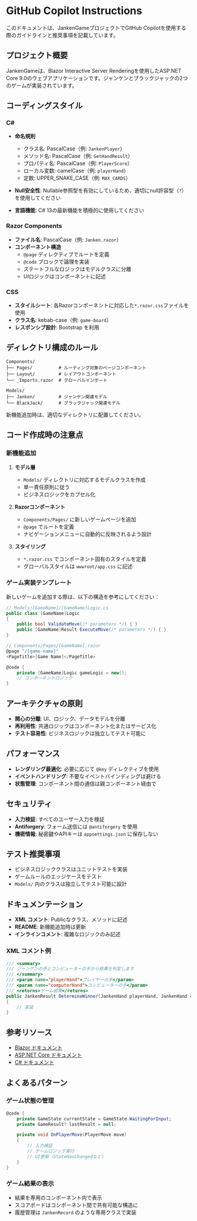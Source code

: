 # GitHub Copilot Instructions

このドキュメントは、JankenGameプロジェクトでGitHub Copilotを使用する際のガイドラインと推奨事項を記載しています。

## プロジェクト概要

JankenGameは、Blazor Interactive Server Renderingを使用したASP.NET Core 9.0のウェブアプリケーションです。ジャンケンとブラックジャックの2つのゲームが実装されています。

## コーディングスタイル

### C#

- **命名規則**
  - クラス名: PascalCase（例: `JankenPlayer`）
  - メソッド名: PascalCase（例: `GetHandResult`）
  - プロパティ名: PascalCase（例: `PlayerScore`）
  - ローカル変数: camelCase（例: `playerHand`）
  - 定数: UPPER_SNAKE_CASE（例: `MAX_CARDS`）

- **Null安全性**: Nullable参照型を有効にしているため、適切にnull許容型（`?`）を使用してください
- **言語機能**: C# 13の最新機能を積極的に使用してください

### Razor Components

- **ファイル名**: PascalCase（例: `Janken.razor`）
- **コンポーネント構造**
  - `@page` ディレクティブでルートを定義
  - `@code` ブロックで論理を実装
  - ステートフルなロジックはモデルクラスに分離
  - UIロジックはコンポーネントに記述

### CSS

- **スタイルシート**: 各Razorコンポーネントに対応した`*.razor.css`ファイルを使用
- **クラス名**: kebab-case（例: `game-board`）
- **レスポンシブ設計**: Bootstrap を利用

## ディレクトリ構成のルール

```
Components/
├── Pages/          # ルーティング対象のページコンポーネント
├── Layout/         # レイアウトコンポーネント
└── _Imports.razor  # グローバルインポート

Models/
├── Janken/         # ジャンケン関連モデル
└── BlackJack/      # ブラックジャック関連モデル
```

新機能追加時は、適切なディレクトリに配置してください。

## コード作成時の注意点

### 新機能追加

1. **モデル層**
   - `Models/` ディレクトリに対応するモデルクラスを作成
   - 単一責任原則に従う
   - ビジネスロジックをカプセル化

2. **Razorコンポーネント**
   - `Components/Pages/` に新しいゲームページを追加
   - `@page` でルートを定義
   - ナビゲーションメニューに自動的に反映されるよう設計

3. **スタイリング**
   - `*.razor.css` でコンポーネント固有のスタイルを定義
   - グローバルスタイルは `wwwroot/app.css` に記述

### ゲーム実装テンプレート

新しいゲームを追加する際は、以下の構造を参考にしてください：

```csharp
// Models/[GameName]/[GameName]Logic.cs
public class [GameName]Logic
{
    public bool ValidateMove(/* parameters */) { }
    public [GameName]Result ExecuteMove(/* parameters */) { }
}

// Components/Pages/[GameName].razor
@page "/[game-name]"
<PageTitle>[Game Name]</PageTitle>

@code {
    private [GameName]Logic gameLogic = new();
    // コンポーネントロジック
}
```

## アーキテクチャの原則

- **関心の分離**: UI、ロジック、データモデルを分離
- **再利用性**: 共通ロジックはコンポーネント化またはサービス化
- **テスト容易性**: ビジネスロジックは独立してテスト可能に

## パフォーマンス

- **レンダリング最適化**: 必要に応じて `@key` ディレクティブを使用
- **イベントハンドリング**: 不要なイベントバインディングは避ける
- **状態管理**: コンポーネント間の通信は親コンポーネント経由で

## セキュリティ

- **入力検証**: すべてのユーザー入力を検証
- **Antiforgery**: フォーム送信には `@antiforgery` を使用
- **機密情報**: 秘密鍵やAPIキーは `appsettings.json` に保存しない

## テスト推奨事項

- ビジネスロジッククラスはユニットテストを実装
- ゲームルールのエッジケースをテスト
- `Models/` 内のクラスは独立してテスト可能に設計

## ドキュメンテーション

- **XML コメント**: Publicなクラス、メソッドに記述
- **README**: 新機能追加時は更新
- **インラインコメント**: 複雑なロジックのみ記述

### XML コメント例

```csharp
/// <summary>
/// ジャンケンの手とコンピューターの手から結果を判定します
/// </summary>
/// <param name="playerHand">プレイヤーの手</param>
/// <param name="computerHand">コンピューターの手</param>
/// <returns>ゲーム結果</returns>
public JankenResult DetermineWinner(JankenHand playerHand, JankenHand computerHand)
{
    // 実装
}
```

## 参考リソース

- [Blazor ドキュメント](https://docs.microsoft.com/aspnet/core/blazor)
- [ASP.NET Core ドキュメント](https://docs.microsoft.com/aspnet/core)
- [C# ドキュメント](https://docs.microsoft.com/dotnet/csharp/)

## よくあるパターン

### ゲーム状態の管理

```csharp
@code {
    private GameState currentState = GameState.WaitingForInput;
    private GameResult? lastResult = null;

    private void OnPlayerMove(PlayerMove move)
    {
        // 入力検証
        // ゲームロジック実行
        // UI更新（StateHasChangedなど）
    }
}
```

### ゲーム結果の表示

- 結果を専用のコンポーネント内で表示
- スコアボードはコンポーネント間で共有可能な構造に
- 履歴管理は `JankenRecord` のような専用クラスで実装

